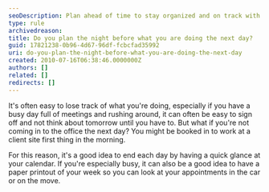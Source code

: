 ```yaml
---
seoDescription: Plan ahead of time to stay organized and on track with your busy schedule.
type: rule
archivedreason:
title: Do you plan the night before what you are doing the next day?
guid: 17821238-0b96-4d67-96df-fcbcfad35992
uri: do-you-plan-the-night-before-what-you-are-doing-the-next-day
created: 2010-07-16T06:38:46.0000000Z
authors: []
related: []
redirects: []
---
```


It's often easy to lose track of what you're doing, especially if you have a busy day full of meetings and rushing around, it can often be easy to sign off and not think about tomorrow until you have to. But what if you're not coming in to the office the next day? You might be booked in to work at a client site first thing in the morning.

<!--endintro-->

For this reason, it's a good idea to end each day by having a quick glance at your calendar. If you're especially busy, it can also be a good idea to have a paper printout of your week so you can look at your appointments in the car or on the move.
